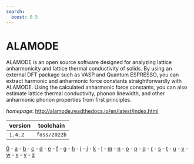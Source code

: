 ```yaml
---
search:
  boost: 0.5
---
```

# ALAMODE

ALAMODE is an open source software designed for analyzing lattice anharmonicity  and lattice thermal conductivity of solids. By using an external DFT package such as VASP and  Quantum ESPRESSO, you can extract harmonic and anharmonic force constants straightforwardly with ALAMODE.  Using the calculated anharmonic force constants, you can also estimate lattice thermal conductivity,  phonon linewidth, and other anharmonic phonon properties from first principles.

*homepage*: <http://alamode.readthedocs.io/en/latest/index.html>

version | toolchain
--------|----------
``1.4.2`` | ``foss/2022b``

[0](../0/index.md) - [a](../a/index.md) - [b](../b/index.md) - [c](../c/index.md) - [d](../d/index.md) - [e](../e/index.md) - [f](../f/index.md) - [g](../g/index.md) - [h](../h/index.md) - [i](../i/index.md) - [j](../j/index.md) - [k](../k/index.md) - [l](../l/index.md) - [m](../m/index.md) - [n](../n/index.md) - [o](../o/index.md) - [p](../p/index.md) - [q](../q/index.md) - [r](../r/index.md) - [s](../s/index.md) - [t](../t/index.md) - [u](../u/index.md) - [v](../v/index.md) - [w](../w/index.md) - [x](../x/index.md) - [y](../y/index.md) - [z](../z/index.md)

